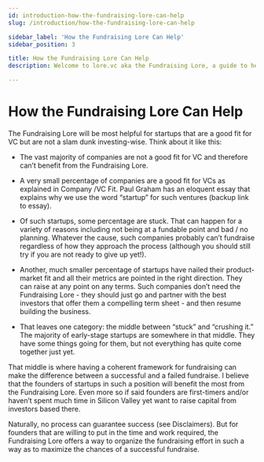 ```yaml
---
id: introduction-how-the-fundraising-lore-can-help
slug: /introduction/how-the-fundraising-lore-can-help

sidebar_label: 'How the Fundraising Lore Can Help'
sidebar_position: 3

title: How the Fundraising Lore Can Help
description: Welcome to lore.vc aka the Fundraising Lore, a guide to help founder CEOs successfully raise early-stage VC financing from Silicon Valley investors

---
```


# How the Fundraising Lore Can Help

The Fundraising Lore will be most helpful for startups that are a good fit for VC but are not a slam dunk investing-wise. Think about it like this: 

* The vast majority of companies are not a good fit for VC and therefore can’t benefit from the Fundraising Lore. 

* A very small percentage of companies are a good fit for VCs as explained in Company /VC Fit. Paul Graham has an eloquent essay that explains why we use the word “startup” for such ventures (backup link to essay). 

* Of such startups, some percentage are stuck. That can happen for a variety of reasons including not being at a fundable point and bad / no planning. Whatever the cause, such companies probably can’t fundraise regardless of how they approach the process (although you should still try if you are not ready to give up yet!).

* Another, much smaller percentage of startups have nailed their product-market fit and all their metrics are pointed in the right direction. They can raise at any point on any terms. Such companies don’t need the Fundraising Lore - they should just go and partner with the best investors that offer them a compelling term sheet - and then resume building the business.

* That leaves one category: the middle between “stuck” and “crushing it.” The majority of early-stage startups are somewhere in that middle. They have some things going for them, but not everything has quite come together just yet. 

That middle is where having a coherent framework for fundraising can make the difference between a successful and a failed fundraise. I believe that the founders of startups in such a position will benefit the most from the Fundraising Lore. Even more so if said founders are first-timers and/or haven’t spent much time in Silicon Valley yet want to raise capital from investors based there. 

Naturally, no process can guarantee success (see Disclaimers). But for founders that are willing to put in the time and work required, the Fundraising Lore offers a way to organize the fundraising effort in such a way as to maximize the chances of a successful fundraise. 
